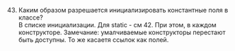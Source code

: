 43. Каким образом разрешается инициализировать константные поля в классе?  
В списке инициализации. Для static - см 42. При этом, в каждом конструкторе. Замечание: умалчиваемые конструкторы
перестают быть доступны. То же касаетя ссылок как полей.
